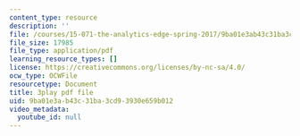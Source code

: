 ```yaml
---
content_type: resource
description: ''
file: /courses/15-071-the-analytics-edge-spring-2017/9ba01e3ab43c31ba3cd93930e659b012_xPneVSOZERk.pdf
file_size: 17985
file_type: application/pdf
learning_resource_types: []
license: https://creativecommons.org/licenses/by-nc-sa/4.0/
ocw_type: OCWFile
resourcetype: Document
title: 3play pdf file
uid: 9ba01e3a-b43c-31ba-3cd9-3930e659b012
video_metadata:
  youtube_id: null
---
```

